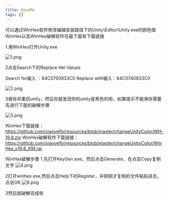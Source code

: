 ```yaml
---
title: ReadMe
tags: []
---
```


可以通过WinHex软件修改编辑安装路径下的Unity\Editor\Unity.exe的颜色值
WinHex以及WinHex破解软件在最下面有下载链接

1.用WinHex打开Unity.exe

![1.png](https://upload-images.jianshu.io/upload_images/22933906-df5f4bd269184a99.png?imageMogr2/auto-orient/strip%7CimageView2/2/w/1240)


2点击Search下的Replace Hel Values

  Search for输入 ：84C0750833C0
  Replace with输入：84C0740833C0

![2.png](https://upload-images.jianshu.io/upload_images/22933906-d8f61ade69055bd3.png?imageMogr2/auto-orient/strip%7CimageView2/2/w/1240)

3保存并重启unity，然后你就发现你的unity是黑色的啦，如果提示不能保存需要先进行下面的破解步骤

![3.png](https://upload-images.jianshu.io/upload_images/22933906-de0874bf501de711.png?imageMogr2/auto-orient/strip%7CimageView2/2/w/1240)


WinHex下载链接：
https://github.com/xiaoyefly/resources/blob/master/changeUnityColor/WH-19.8.zip
WinHex破解软件下载链接：
https://github.com/xiaoyefly/resources/blob/master/changeUnityColor/WinHex_v19.8_KM.rar

WinHex破解步骤
1.先打开KeyGen.exe，然后点击Generate，在点击Copy复制文字
![4.png](https://upload-images.jianshu.io/upload_images/22933906-2967dfd4e69ce89f.png?imageMogr2/auto-orient/strip%7CimageView2/2/w/1240)

2打开winhex.exe,然后点击Help下的Register，并把刚才复制的文件粘贴进去，点击OK
![6.png](https://upload-images.jianshu.io/upload_images/22933906-8a0e0f8adbda439f.png?imageMogr2/auto-orient/strip%7CimageView2/2/w/1240)


3然后就破解完成啦

